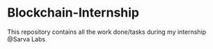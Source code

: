 # Blockchain-Internship
This repository contains all the work done/tasks during my internship @Sarva Labs
